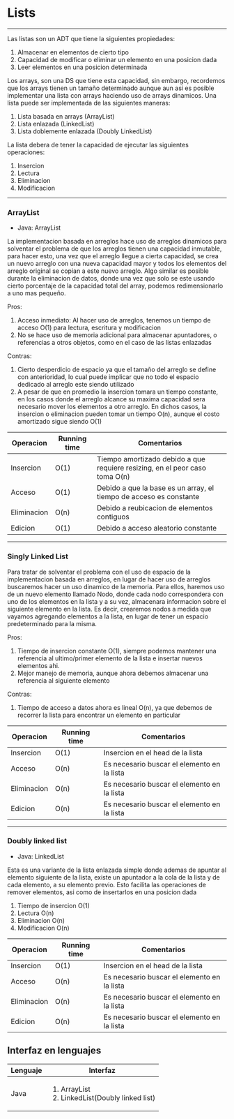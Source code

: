 # Lists

---

Las listas son un ADT que tiene la siguientes propiedades:
1) Almacenar en elementos de cierto tipo
2) Capacidad de modificar o eliminar un elemento en una posicion dada
3) Leer elementos en una posicion determinada

Los arrays, son una DS que tiene esta capacidad, sin embargo, recordemos que los arrays tienen un tamaño determinado aunque
aun asi es posible implementar una lista con arrays haciendo uso de arrays dinamicos.
Una lista puede ser implementada de las siguientes maneras:

1) Lista basada en arrays (ArrayList)
2) Lista enlazada (LinkedList)
3) Lista doblemente enlazada (Doubly LinkedList)

La lista debera de tener la capacidad de ejecutar las siguientes operaciones:
1) Insercion
2) Lectura
3) Eliminacion
4) Modificacion

---

### ArrayList
- Java: ArrayList

La implementacion basada en arreglos hace uso de arreglos dinamicos para solventar el problema de que los arreglos tienen una capacidad inmutable,
para hacer esto, una vez que el arreglo llegue a cierta capacidad, se crea un nuevo arreglo con una nueva capacidad mayor
y todos los elementos del arreglo original se copian a este nuevo arreglo.
Algo similar es posible durante la eliminacion de datos, donde una vez que solo se este usando cierto
porcentaje de la capacidad total del array, podemos redimensionarlo a uno mas pequeño.

Pros:
1) Acceso inmediato: Al hacer uso de arreglos, tenemos un tiempo de acceso O(1) para lectura, escritura y modificacion
2) No se hace uso de memoria adicional para almacenar apuntadores, o referencias a otros objetos, como en el caso
   de las listas enlazadas

Contras:
1) Cierto desperdicio de espacio ya que el tamaño del arreglo se define con anterioridad, lo cual puede implicar que no todo
   el espacio dedicado al arreglo este siendo utilizado
2) A pesar de que en promedio la insercion tomara un tiempo constante, en los casos donde el arreglo alcance su maxima capacidad sera
   necesario mover los elementos a otro arreglo. En dichos casos, la insercion o eliminacion pueden tomar un tiempo O(n), aunque
   el costo amortizado sigue siendo O(1)
   
|   Operacion   |   Running time    |   Comentarios |
|---            |---                |---            |
|   Insercion   |   O(1)            |Tiempo amortizado debido a que requiere resizing, en el peor caso toma O(n)    |
|   Acceso      |   O(1)            |Debido a que la base es un array, el tiempo de acceso es constante|   
|   Eliminacion |   O(n)            |Debido a reubicacion de elementos contiguos|
|   Edicion     |   O(1)            |Debido a acceso aleatorio constante|

---

### Singly Linked List
Para tratar de solventar el problema con el uso de espacio de la implementacion basada en arreglos, en lugar de
hacer uso de arreglos buscaremos hacer un uso dinamico de la memoria. Para ellos, haremos uso de un nuevo
elemento llamado Nodo, donde cada nodo correspondera con uno de los elementos en la lista y a su vez, almacenara
informacion sobre el siguiente elemento en la lista.
Es decir, crearemos nodos a medida que vayamos agregando elementos a la lista, en lugar de tener un espacio
predeterminado para la misma.

Pros:
1) Tiempo de insercion constante O(1), siempre podemos mantener una referencia al ultimo/primer elemento de la lista e insertar nuevos elementos ahi.
2) Mejor manejo de memoria, aunque ahora debemos almacenar una referencia al siguiente elemento

Contras:
1) Tiempo de acceso a datos ahora es lineal O(n), ya que debemos de recorrer la lista para encontrar un elemento en particular

|   Operacion   |   Running time    |   Comentarios |
|---            |---                |---            |
|   Insercion   |   O(1)            |Insercion en el head de la lista|
|   Acceso      |   O(n)            |Es necesario buscar el elemento en la lista|   
|   Eliminacion |   O(n)            |Es necesario buscar el elemento en la lista|
|   Edicion     |   O(n)            |Es necesario buscar el elemento en la lista|

---

### Doubly linked list
-  Java: LinkedList

Esta es una variante de la lista enlazada simple donde ademas de apuntar al elemento siguiente de la lista, existe un
apuntador a la cola de la lista y de cada elemento, a su elemento previo. Esto facilita las operaciones de remover elementos, asi
como de insertarlos en una posicion dada

1) Tiempo de insercion O(1)
2) Lectura O(n)
3) Eliminacion O(n)
4) Modificacion O(n)

|   Operacion   |   Running time    |   Comentarios |
|---            |---                |---            |
|   Insercion   |   O(1)            |Insercion en el head de la lista|
|   Acceso      |   O(n)            |Es necesario buscar el elemento en la lista|   
|   Eliminacion |   O(n)            |Es necesario buscar el elemento en la lista|
|   Edicion     |   O(n)            |Es necesario buscar el elemento en la lista|

##  Interfaz en lenguajes
|   Lenguaje    |   Interfaz    |
|---            |---            |
|Java           |<ol><li>ArrayList</li><li>LinkedList(Doubly linked list)</li></ol>|
